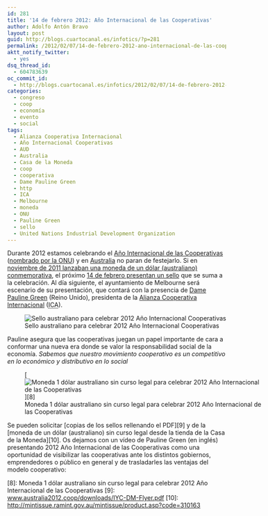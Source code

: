 ```yaml
---
id: 281
title: '14 de febrero 2012: Año Internacional de las Cooperativas'
author: Adolfo Antón Bravo
layout: post
guid: http://blogs.cuartocanal.es/infotics/?p=281
permalink: /2012/02/07/14-de-febrero-2012-ano-internacional-de-las-cooperativas/
aktt_notify_twitter:
  - yes
dsq_thread_id:
  - 604783639
oc_commit_id:
  - http://blogs.cuartocanal.es/infotics/2012/02/07/14-de-febrero-2012-ano-internacional-de-las-cooperativas/1364594976
categories:
  - congreso
  - coop
  - economía
  - evento
  - social
tags:
  - Alianza Cooperativa Internacional
  - Año Internacional Cooperativas
  - AUD
  - Australia
  - Casa de la Moneda
  - coop
  - cooperativa
  - Dame Pauline Green
  - http
  - ICA
  - Melbourne
  - moneda
  - ONU
  - Pauline Green
  - sello
  - United Nations Industrial Development Organization
---
```

Durante 2012 estamos celebrando el [Año Internacional de las Cooperativas][1] ([nombrado por la ONU][2]) y en [Australia][3] no paran de festejarlo. Si en [noviembre de 2011 lanzaban una moneda de un dólar (australiano) conmemorativa][4], el próximo [14 de febrero presentan un sello][5] que se suma a la celebración. Al día siguiente, el ayuntamiento de Melbourne será escenario de su presentación, que contará con la presencia de [Dame Pauline Green][6] (Reino Unido), presidenta de la [Alianza Cooperativa Internacional][7] (<acronym title="International Co-operative Alliance">ICA</acronym>).  
<figure style="width: 488px;" class="wp-caption alignnone"><img alt="Sello australiano para celebrar 2012 Año Internacional Cooperativas" src="http://i1.wp.com/blogs.cuartocanal.es/infotics/files/2012/02/stamp-design.jpg?resize=488%2C264" title="Sello australiano para celebrar 2012 Año Internacional Cooperativas" data-recalc-dims="1" /><figcaption class="wp-caption-text">Sello australiano para celebrar 2012 Año Internacional Cooperativas</figcaption></figure>  
Pauline asegura que las cooperativas juegan un papel importante de cara a conformar una nueva era donde se valor la responsabilidad social de la economía. <cite>Sabemos que nuestro movimiento cooperativo es un competitivo en lo económico y distributivo en lo social</cite>  
<figure style="width: 560px;" class="wp-caption alignnone">[<img alt="Moneda 1 dólar australiano sin curso legal para celebrar 2012 Año Internacional de las Cooperativas" src="http://i1.wp.com/blogs.cuartocanal.es/infotics/files/2012/02/310163_crtv_large.jpg?resize=560%2C420" title="Moneda 1 dólar australiano sin curso legal para celebrar 2012 Año Internacional de las Cooperativas" data-recalc-dims="1" />][8]<figcaption class="wp-caption-text">Moneda 1 dólar australiano sin curso legal para celebrar 2012 Año Internacional de las Cooperativas</figcaption></figure>  
Se pueden solicitar [copias de los sellos rellenando el PDF][9] y de la [moneda de un dólar (australiano) sin curso legal desde la tienda de la Casa de la Moneda][10].  
Os dejamos con un vídeo de Pauline Green (en inglés) presentando 2012 Año Internacional de las Cooperativas como una oportunidad de visibilizar las cooperativas ante los distintos gobiernos, emprendedores o público en general y de trasladarles las ventajas del modelo cooperativo:

<div class="jetpack-video-wrapper">
  <span class='embed-youtube' style='text-align:center; display: block;'></span>
</div>

 [1]: http://www.2012.coop/
 [2]: http://social.un.org/coopsyear
 [3]: http://www.australia2012.coop/home
 [4]: http://www.ramint.gov.au/media/press-releases/2011/20111122.cfm
 [5]: http://www.australia2012.coop/news-and-events/latest-news/january-2012/royal-stamp-approval-2012
 [6]: http://www.cicopa.coop/Dame-Pauline-Green-fue-elegida.html
 [7]: http://www.ica.coop/es/
 [8]: Moneda 1 dólar australiano sin curso legal para celebrar 2012 Año Internacional de las Cooperativas
 [9]: www.australia2012.coop/downloads/IYC-DM-Flyer.pdf
 [10]: http://mintissue.ramint.gov.au/mintissue/product.asp?code=310163